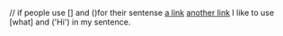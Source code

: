 
// if people use [] and ()for their sentense
[a link](https://something.com)
[another link](some-page.html)
I like to use [what] and ('Hi') in my sentence.